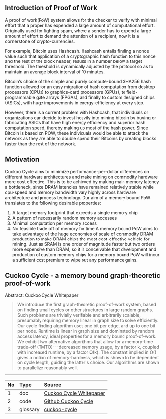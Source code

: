
## Introduction of Proof of Work

A proof of work(PoW) system allows for the checker to verify with
minimal effort that a proper has expended a large amount of
computational effort. Originally used for fighting spam, where a sender
has to expend a large amount of effort to demand the attention of a
recipient, now it is a cornerstone of crypto-currencies.

For example, Bitcoin uses Hashcash. Hashcash entails finding a nonce
value such that application of a cryptographic hash function to this
nonce and the rest of the block header, results in a number below a
target threshold. The threshold is dynamically adjusted by the protocol
so as to maintain an average block interval of 10 minutes.

Bitcoin’s choice of the simple and purely compute-bound SHA256 hash
function allowed for an easy migration of hash computation from desktop
processors (CPUs) to graphics-card processors (GPUs), to
field-programmable gate arrays (FPGAs), and finally to custom designed
chips (ASICs), with huge improvements in energy-efficiency at every
step.

However, there is a current problem with Hashcash, that individuals or
organizations can decide to invest heavily into mining bitcoin by buying
or fabricating ASICs that have high energy efficiency and superior hash
computation speed, thereby making up most of the hash power. Since
Bitcoin is based on POW, these individuals would be able to attack the
network as they are able to double spend their Bitcoins by creating
blocks faster than the rest of the network.

## Motivation

Cuckoo Cycle aims to minimize performance-per-dollar differences on
different hardware architectures and make mining on commodity hardware
more cost effective. This is to be achieved by making main memory
latency a bottleneck, since DRAM latencies have remained relatively
stable while cpu-speed and memory bandwidth vary highly across hardware
architecture and process technology. Our aim of a memory bound PoW
translates to the following desirable properties:

1. A target memory footprint that exceeds a single memory chip
2. A pattern of necessarily random memory accesses
3. Minimal computation per memory access
4. No feasible trade off of memory for time A memory bound PoW aims to
   take advantage of the huge economies of scale of commodity DRAM
   production to make DRAM chips the most cost-effective vehicle for
   mining. Just as SRAM is one order of magnitude faster but two orders
   more expensive than DRAM, so it is conceivable that development and
   production of custom memory chips for a memory bound PoW will incur a
   sufficient cost premium to wipe out any performance gains.

## Cuckoo Cycle - a memory bound graph-theoretic proof-of-work

Abstract: Cuckoo Cycle Whitepaper

>We introduce the first graph-theoretic proof-of-work system, based on
>finding small cycles or other structures in large random graphs. Such
>problems are trivially verifiable and arbitrarily scalable, presumably
>requiring memory linear in graph size to solve efficiently. Our cycle
>finding algorithm uses one bit per edge, and up to one bit per node.
>Runtime is linear in graph size and dominated by random access latency,
>ideal properties for a memory bound proof-of-work. We exhibit two
>alternative algorithms that allow for a memory-time trade-off
>(TMTO)---decreased memory usage, by a factor k, coupled with increased
>runtime, by a factor Ω(k). The constant implied in Ω() gives a notion of
>memory-hardness, which is shown to be dependent on cycle length, guiding
>the latter's choice. Our algorithms are shown to parallelize reasonably
>well.


***

| No | Type     | Source                                                          |
|:---|:---------|:----------------------------------------------------------------|
| 1  | doc      | [Cuckoo Cycle Whitepaper](https://eprint.iacr.org/2014/059.pdf) |
| 2  | code     | [Github Cuckoo Cycle](https://github.com/tromp/cuckoo)          |
| 3  | glossary | [cuckoo-cycle](Glossary#cuckoo-cycle)                           |
